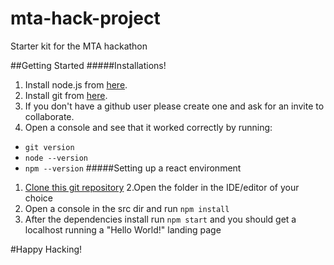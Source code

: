 # mta-hack-project
Starter kit for the MTA hackathon

##Getting Started 
#####Installations!
1. Install node.js from [here](https://nodejs.org/en/).
2. Install git from [here](https://git-scm.com/download/win).
3. If you don't have a github user please create one and ask for an invite to collaborate.
4. Open a console and see that it worked correctly by running:
* `git version`
* `node --version`
* `npm --version`
#####Setting up a react environment
1. [Clone this git repository](https://github.com/omrisk/mta-hack-project.git)
 2.Open the folder in the IDE/editor of your choice
 3. Open a console in the src dir and run `npm install`
 4. After the dependencies install run `npm start` and you should get a localhost running a "Hello World!" landing page
 
 #Happy Hacking!
 
